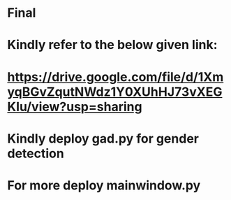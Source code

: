 # Final
# Kindly refer to the below given link:
# https://drive.google.com/file/d/1XmyqBGvZqutNWdz1Y0XUhHJ73vXEGKIu/view?usp=sharing
# Kindly deploy gad.py for gender detection
# For more deploy mainwindow.py
